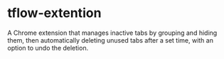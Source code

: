 # tflow-extention
 A Chrome extension that manages inactive tabs by grouping and hiding them, then automatically deleting unused tabs after a set time, with an option to undo the deletion.
